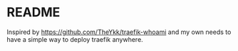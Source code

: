 # README

Inspired by https://github.com/TheYkk/traefik-whoami and my own needs to have a simple way to deploy traefik anywhere.